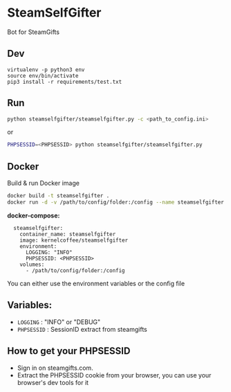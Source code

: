 # SteamSelfGifter
Bot for SteamGifts

## Dev

``` 
virtualenv -p python3 env
source env/bin/activate
pip3 install -r requirements/test.txt
```

## Run

``` bash
python steamselfgifter/steamselfgifter.py -c <path_to_config.ini>
```

or

``` bash
PHPSESSID=<PHPSESSID> python steamselfgifter/steamselfgifter.py
```

## Docker

Build & run Docker image

``` bash
docker build -t steamselfgifter .
docker run -d -v /path/to/config/folder:/config --name steamselfgifter steamselfgifter

```

**docker-compose:**


``` 
  steamselfgifter:
    container_name: steamselfgifter
    image: kernelcoffee/steamselfgifter
    environment:
      LOGGING: "INFO"
      PHPSESSID: <PHPSESSID>
    volumes:
      - /path/to/config/folder:/config
```
You can either use the environment variables or the config file


## Variables:

* `LOGGING` : "INFO" or "DEBUG"
* `PHPSESSID` : SessionID extract from steamgifts

## How to get your PHPSESSID

* Sign in on steamgifts.com.
* Extract the PHPSESSID cookie from your browser, you can use your browser's dev tools for it

